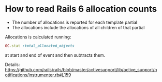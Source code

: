 # How to read Rails 6 allocation counts

* The number of allocations is reported for each template partial
* The allocations include the allocations of all children of that partial

Allocations is calculated running:

```ruby
GC.stat :total_allocated_objects
```

at start and end of event and then subtracts them.

Details: https://github.com/rails/rails/blob/master/activesupport/lib/active_support/notifications/instrumenter.rb#L159
